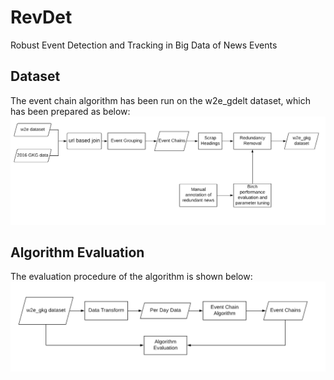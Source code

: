 # RevDet
Robust Event Detection and Tracking in Big Data of News Events

## Dataset 

The event chain algorithm has been run on the w2e_gdelt dataset, which has been prepared as below:
![alt text](https://raw.githubusercontent.com/ahazeemi/RevDet/master/dataset_formation.png)

## Algorithm Evaluation

The evaluation procedure of the algorithm is shown below:
![alt text](https://raw.githubusercontent.com/ahazeemi/RevDet/master/evaluation_procedure.png)
